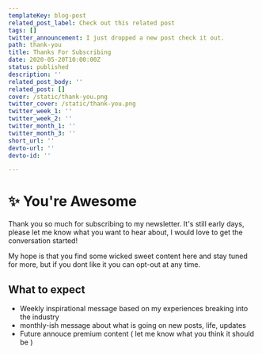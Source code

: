 ```yaml
---
templateKey: blog-post
related_post_label: Check out this related post
tags: []
twitter_announcement: I just dropped a new post check it out.
path: thank-you
title: Thanks For Subscribing
date: 2020-05-20T10:00:00Z
status: published
description: ''
related_post_body: ''
related_post: []
cover: /static/thank-you.png
twitter_cover: /static/thank-you.png
twitter_week_1: ''
twitter_week_2: ''
twitter_month_1: ''
twitter_month_3: ''
short_url: ''
devto-url: ''
devto-id: ''

---
```



<meta name='og:article:modified_time' content='2020-06-23T14:53:23Z'/>

# ✨ You're Awesome

Thank you so much for subscribing to my newsletter.  It's still early days, please let me know what you want to hear about, I would love to get the conversation started!

My hope is that you find some wicked sweet content here and stay tuned for more, but if you dont like it you can opt-out at any time.

## What to expect

* Weekly inspirational message based on my experiences breaking into the industry
* monthly-ish message about what is going on new posts, life, updates
* Future annouce premium content ( let me know what you think it should be )
